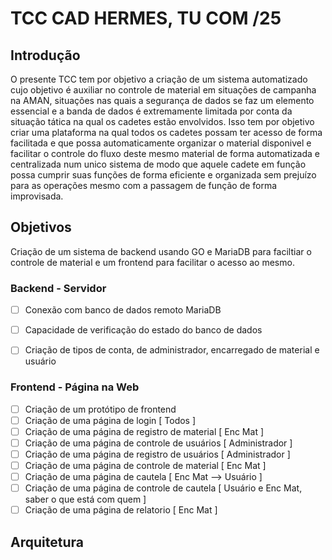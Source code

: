 # TCC CAD HERMES, TU COM /25

## Introdução

O presente TCC tem por objetivo a criação de um sistema automatizado cujo objetivo é auxiliar no controle de material em situações de campanha na AMAN, situações nas quais a segurança de dados se faz um elemento essencial e a banda de dados é extremamente limitada por conta da situação tática na qual os cadetes estão envolvidos. Isso tem por objetivo criar uma plataforma na qual todos os cadetes possam ter acesso de forma facilitada e que possa automaticamente organizar o material disponivel e facilitar o controle do fluxo deste mesmo material de forma automatizada e centralizada num unico sistema de modo que aquele cadete em função possa cumprir suas funções de forma eficiente e organizada sem prejuízo para as operações mesmo com a passagem de função de forma improvisada.

## Objetivos

Criação de um sistema de backend usando GO e MariaDB para faciltiar o controle de material e um frontend para facilitar o acesso ao mesmo.

### Backend - Servidor


- [ ] Conexão com banco de dados remoto MariaDB
- [ ] Capacidade de verificação do estado do banco de dados
- [ ] Criação de tipos de conta, de administrador, encarregado de material e usuário


### Frontend - Página na Web

- [ ] Criação de um protótipo de frontend
- [ ] Criação de uma página de login [ Todos ]
- [ ] Criação de uma página de registro de material [ Enc Mat ]
- [ ] Criação de uma página de controle de usuários [ Administrador ] 
- [ ] Criação de uma página de registro de usuários [ Administrador ]
- [ ] Criação de uma página de controle de material [ Enc Mat ]
- [ ] Criação de uma página de cautela [ Enc Mat --> Usuário ] 
- [ ] Criação de uma página de controle de cautela [ Usuário e Enc Mat, saber o que está com quem ]
- [ ] Criação de uma página de relatorio [ Enc Mat ]

## Arquitetura



